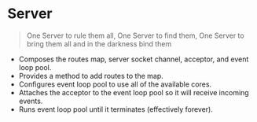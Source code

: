 # Server

> One Server to rule them all, One Server to find them,
> One Server to bring them all and in the darkness bind them

 * Composes the routes map, server socket channel, acceptor, and event loop pool.
 * Provides a method to add routes to the map.
 * Configures event loop pool to use all of the available cores.
 * Attaches the acceptor to the event loop pool so it will receive incoming events.
 * Runs event loop pool until it terminates (effectively forever).
